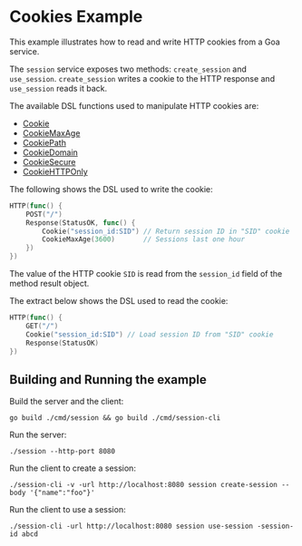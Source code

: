 # Cookies Example

This example illustrates how to read and write HTTP cookies from a Goa service.

The `session` service exposes two methods: `create_session` and `use_session`.
`create_session` writes a cookie to the HTTP response and `use_session` reads
it back.

The available DSL functions used to manipulate HTTP cookies are:

* [Cookie](https://pkg.go.dev/goa.design/goa/v3/dsl?tab=doc#Cookie)
* [CookieMaxAge](https://pkg.go.dev/goa.design/goa/v3/dsl?tab=doc#CookieMaxAge)
* [CookiePath](https://pkg.go.dev/goa.design/goa/v3/dsl?tab=doc#CookiePath)
* [CookieDomain](https://pkg.go.dev/goa.design/goa/v3/dsl?tab=doc#CookieDomain)
* [CookieSecure](https://pkg.go.dev/goa.design/goa/v3/dsl?tab=doc#CookieSecure)
* [CookieHTTPOnly](https://pkg.go.dev/goa.design/goa/v3/dsl?tab=doc#CookieHTTPOnly)

The following shows the DSL used to write the cookie:

```go
HTTP(func() {
	POST("/")
	Response(StatusOK, func() {
		Cookie("session_id:SID") // Return session ID in "SID" cookie
		CookieMaxAge(3600)       // Sessions last one hour
	})
})
```

The value of the HTTP cookie `SID` is read from the `session_id` field of the
method result object.

The extract below shows the DSL used to read the cookie:

```go
HTTP(func() {
	GET("/")
	Cookie("session_id:SID") // Load session ID from "SID" cookie
	Response(StatusOK)
})
```

## Building and Running the example

Build the server and the client:

```
go build ./cmd/session && go build ./cmd/session-cli
```

Run the server:

```
./session --http-port 8080
```

Run the client to create a session:

```
./session-cli -v -url http://localhost:8080 session create-session --body '{"name":"foo"}' 
```

Run the client to use a session:

```
./session-cli -url http://localhost:8080 session use-session -session-id abcd
```
